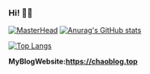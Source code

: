 ### Hi! 🌱😎
<!--
**ZengChao-CU/ZengChao-CU** is a ✨ _special_ ✨ repository because its `README.md` (this file) appears on your GitHub profile.

Here are some ideas to get you started:

- 🔭 I’m currently working on ...
- 🌱 I’m currently learning ...
- 👯 I’m looking to collaborate on ...
- 🤔 I’m looking for help with ...
- 💬 Ask me about ...
- 📫 How to reach me: ...
- 😄 Pronouns: ...
- ⚡ Fun fact: ...
-->





[![MasterHead](https://github.com/ZengChao-CU/Imagine/blob/master/profile.jpg)](https://github.com/ZengChao-CU)
[![Anurag's GitHub stats](https://github-readme-stats.vercel.app/api?username=ZengChao-CU&show_icons=true&theme=moltack)](https://github.com/anuraghazra/github-readme-stats)
<!-- [![Readme Card](https://github-readme-stats.vercel.app/api/pin/?username=ZengChao-CU&repo=MSP430)](https://github.com/anuraghazra/github-readme-stats) -->
[![Top Langs](https://github-readme-stats.vercel.app/api/top-langs/?username=ZengChao-CU&layout=)](https://github.com/anuraghazra/github-readme-stats)
<!-- [![Top Langs](https://github-readme-stats.vercel.app/api/top-langs/?username=ZengChao-CU&layout=compact)](https://github.com/anuraghazra/github-readme-stats) -->

**MyBlogWebsite:https://chaoblog.top**

